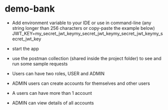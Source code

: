 # demo-bank

* Add environment variable to your IDE or use in command-line (any string longer than 256 characters or copy-paste the example below)
JWT_KEY=my_secret_jwt_keymy_secret_jwt_keymy_secret_jwt_keymy_secret_jwt_key

* start the app

* use the postman collection (shared inside the project folder) to see and run some sample requests

* Users can have two roles, USER and ADMIN
* ADMIN users can create accounts for themselves and other users
* A users can have more than 1 account
* ADMIN can view details of all accounts